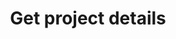 ---
title: Get project details
api:
  file: bazel-binopenapiopenapiopenapiopenapi.swagger.json
  operationId: GetProjectById
hidden: false
---